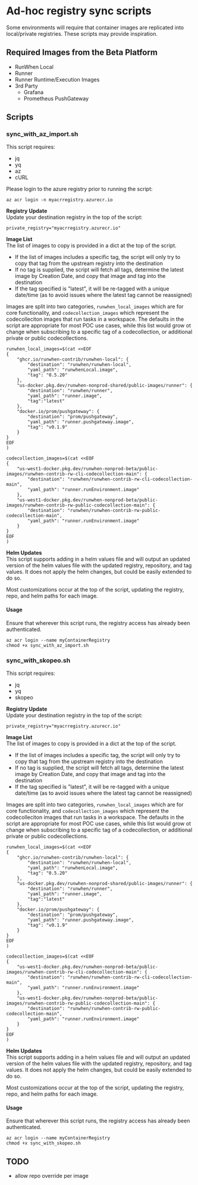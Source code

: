 # Ad-hoc registry sync scripts
Some environments will require that container images are replicated into local/private registries. These scripts may provide inspiration. 

## Required Images from the Beta Platform

- RunWhen Local 
- Runner
- Runner Runtime/Execution Images
- 3rd Party
    - Grafana
    - Prometheus PushGateway

## Scripts

### sync_with_az_import.sh
This script requires: 
- jq
- yq
- az
- cURL

Please login to the azure registry prior to running the script: 
```
az acr login -n myacrregistry.azurecr.io
```


**Registry Update**  
Update your destination registry in the top of the script: 
```
private_registry="myacrregistry.azurecr.io"
```

**Image List**  
The list of images to copy is provided in a dict at the top of the script.
- If the list of images includes a specific tag, the script will only try to copy that tag from the upstream registry into the destination
- If no tag is supplied, the script will fetch all tags, determine the latest image by Creation Date, and copy that image and tag into the destination
- If the tag specified is "latest", it will be re-tagged with a unique date/time (as to avoid issues where the latest tag cannot be reassigned) 

Images are split into two categories, `runwhen_local_images` which are for core functionality, and `codecollection_images` which represent the codecolleciton images that run tasks in a workspace. The defaults in the script are appropriate for most POC use cases, while this list would grow ot change when subscribing to a specific tag of a codecollection, or additional private or public codecollections. 

```
runwhen_local_images=$(cat <<EOF
{
    "ghcr.io/runwhen-contrib/runwhen-local": {
        "destination": "runwhen/runwhen-local",
        "yaml_path": "runwhenLocal.image",
        "tag": "0.5.20"
    },
    "us-docker.pkg.dev/runwhen-nonprod-shared/public-images/runner": {
        "destination": "runwhen/runner",
        "yaml_path": "runner.image",
        "tag":"latest"
    },
    "docker.io/prom/pushgateway": {
        "destination": "prom/pushgateway",
        "yaml_path": "runner.pushgateway.image",
        "tag": "v0.1.9"
    }
}
EOF
)

codecollection_images=$(cat <<EOF
{
    "us-west1-docker.pkg.dev/runwhen-nonprod-beta/public-images/runwhen-contrib-rw-cli-codecollection-main": {
        "destination": "runwhen/runwhen-contrib-rw-cli-codecollection-main",
        "yaml_path": "runner.runEnvironment.image"
    },
    "us-west1-docker.pkg.dev/runwhen-nonprod-beta/public-images/runwhen-contrib-rw-public-codecollection-main": {
        "destination": "runwhen/runwhen-contrib-rw-public-codecollection-main",
        "yaml_path": "runner.runEnvironment.image"
    }
}
EOF
)
```

**Helm Updates**  
This script supports adding in a helm values file and will output an updated version of the helm values file with the updated registry, repository, and tag values. It does not apply the helm changes, but could be easily extended to do so. 

Most customizations occur at the top of the script, updating the registry, repo, and helm paths for each image. 

#### Usage
Ensure that wherever this script runs, the registry access has already been authenticated. 

```
az acr login --name myContainerRegistry
chmod +x sync_with_az_import.sh

```

### sync_with_skopeo.sh
This script requires: 
- jq
- yq
- skopeo

**Registry Update**  
Update your destination registry in the top of the script: 
```
private_registry="myacrregistry.azurecr.io"
```

**Image List**  
The list of images to copy is provided in a dict at the top of the script.
- If the list of images includes a specific tag, the script will only try to copy that tag from the upstream registry into the destination
- If no tag is supplied, the script will fetch all tags, determine the latest image by Creation Date, and copy that image and tag into the destination
- If the tag specified is "latest", it will be re-tagged with a unique date/time (as to avoid issues where the latest tag cannot be reassigned) 

Images are split into two categories, `runwhen_local_images` which are for core functionality, and `codecollection_images` which represent the codecolleciton images that run tasks in a workspace. The defaults in the script are appropriate for most POC use cases, while this list would grow ot change when subscribing to a specific tag of a codecollection, or additional private or public codecollections. 

```
runwhen_local_images=$(cat <<EOF
{
    "ghcr.io/runwhen-contrib/runwhen-local": {
        "destination": "runwhen/runwhen-local",
        "yaml_path": "runwhenLocal.image",
        "tag": "0.5.20"
    },
    "us-docker.pkg.dev/runwhen-nonprod-shared/public-images/runner": {
        "destination": "runwhen/runner",
        "yaml_path": "runner.image",
        "tag":"latest"
    },
    "docker.io/prom/pushgateway": {
        "destination": "prom/pushgateway",
        "yaml_path": "runner.pushgateway.image",
        "tag": "v0.1.9"
    }
}
EOF
)

codecollection_images=$(cat <<EOF
{
    "us-west1-docker.pkg.dev/runwhen-nonprod-beta/public-images/runwhen-contrib-rw-cli-codecollection-main": {
        "destination": "runwhen/runwhen-contrib-rw-cli-codecollection-main",
        "yaml_path": "runner.runEnvironment.image"
    },
    "us-west1-docker.pkg.dev/runwhen-nonprod-beta/public-images/runwhen-contrib-rw-public-codecollection-main": {
        "destination": "runwhen/runwhen-contrib-rw-public-codecollection-main",
        "yaml_path": "runner.runEnvironment.image"
    }
}
EOF
)
```

**Helm Updates**  
This script supports adding in a helm values file and will output an updated version of the helm values file with the updated registry, repository, and tag values. It does not apply the helm changes, but could be easily extended to do so. 

Most customizations occur at the top of the script, updating the registry, repo, and helm paths for each image. 

#### Usage
Ensure that wherever this script runs, the registry access has already been authenticated. 

```
az acr login --name myContainerRegistry
chmod +x sync_with_skopeo.sh

```


## TODO
- allow repo override per image